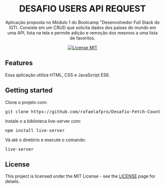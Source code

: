 <h1 align="center">
<br>
DESAFIO USERS API REQUEST
</h1>

<p align="center">Aplicação proposta no Módulo 1 do Bootcamp "Desenvolvedor Full Stack do IGTI. Consiste em um CRUD que solicita dados dos países do mundo em uma API, lista na tela e permite adição e remoção dos mesmos a uma lista de favoritos.</p>

<p align="center">
  <a href="https://opensource.org/licenses/MIT">
    <img src="https://img.shields.io/badge/License-MIT-blue.svg" alt="License MIT">
  </a>
</p>


## Features
[//]: # (Add the features of your project here:)
Essa aplicação utiliza HTML, CSS e JavaScript ES6.

## Getting started

Clone o projeto com:

<pre>git clone https://github.com/rafaelafpro/Desafio-Fetch-Countries.git</pre>

Instale o a biblioteca live-server com:

<pre>npm install live-server</pre>

Vá até o diretório e execute o comando:

<pre>live-server</pre>


## License

This project is licensed under the MIT License - see the [LICENSE](https://opensource.org/licenses/MIT) page for details.